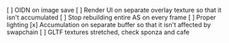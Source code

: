 [ ] OIDN on image save
[ ] Render UI on separate overlay texture so that it isn't accumulated
[ ] Stop rebuilding entire AS on every frame
[ ] Proper lighting
[x] Accumulation on separate buffer so that it isn't affected by swapchain
[ ] GLTF textures stretched, check sponza and cafe